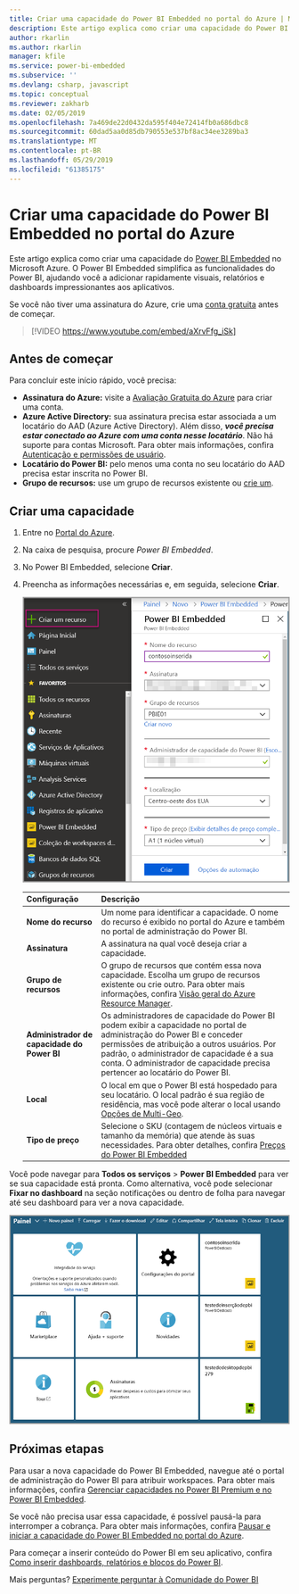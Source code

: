 ```yaml
---
title: Criar uma capacidade do Power BI Embedded no portal do Azure | Microsoft Docs
description: Este artigo explica como criar uma capacidade do Power BI Embedded no Microsoft Azure.
author: rkarlin
ms.author: rkarlin
manager: kfile
ms.service: power-bi-embedded
ms.subservice: ''
ms.devlang: csharp, javascript
ms.topic: conceptual
ms.reviewer: zakharb
ms.date: 02/05/2019
ms.openlocfilehash: 7a469de22d0432da595f404e72414fb0a686dbc8
ms.sourcegitcommit: 60dad5aa0d85db790553e537bf8ac34ee3289ba3
ms.translationtype: MT
ms.contentlocale: pt-BR
ms.lasthandoff: 05/29/2019
ms.locfileid: "61385175"
---
```

# <a name="create-power-bi-embedded-capacity-in-the-azure-portal"></a>Criar uma capacidade do Power BI Embedded no portal do Azure

Este artigo explica como criar uma capacidade do [Power BI Embedded](azure-pbie-what-is-power-bi-embedded.md) no Microsoft Azure. O Power BI Embedded simplifica as funcionalidades do Power BI, ajudando você a adicionar rapidamente visuais, relatórios e dashboards impressionantes aos aplicativos.

Se você não tiver uma assinatura do Azure, crie uma [conta gratuita](https://azure.microsoft.com/free/) antes de começar.

> [!VIDEO https://www.youtube.com/embed/aXrvFfg_iSk]

## <a name="before-you-begin"></a>Antes de começar

Para concluir este início rápido, você precisa:

* **Assinatura do Azure:** visite a [Avaliação Gratuita do Azure](https://azure.microsoft.com/free/) para criar uma conta.
* **Azure Active Directory:** sua assinatura precisa estar associada a um locatário do AAD (Azure Active Directory). Além disso, ***você precisa estar conectado ao Azure com uma conta nesse locatário***. Não há suporte para contas Microsoft. Para obter mais informações, confira [Autenticação e permissões de usuário](https://docs.microsoft.com/azure/analysis-services/analysis-services-manage-users).
* **Locatário do Power BI:** pelo menos uma conta no seu locatário do AAD precisa estar inscrita no Power BI.
* **Grupo de recursos:** use um grupo de recursos existente ou [crie um](https://docs.microsoft.com/azure/azure-resource-manager/resource-group-overview).

## <a name="create-a-capacity"></a>Criar uma capacidade

1. Entre no [Portal do Azure](https://portal.azure.com/).

2. Na caixa de pesquisa, procure *Power BI Embedded*.

3. No Power BI Embedded, selecione **Criar**.

4. Preencha as informações necessárias e, em seguida, selecione **Criar**.

    ![Campos a serem preenchidos para criar uma nova capacidade](media/azure-pbie-create-capacity/azure-portal-create-power-bi-embedded.png)

    |Configuração |Descrição |
    |---------|---------|
    |**Nome do recurso**|Um nome para identificar a capacidade. O nome do recurso é exibido no portal do Azure e também no portal de administração do Power BI.|
    |**Assinatura**|A assinatura na qual você deseja criar a capacidade.|
    |**Grupo de recursos**|O grupo de recursos que contém essa nova capacidade. Escolha um grupo de recursos existente ou crie outro. Para obter mais informações, confira [Visão geral do Azure Resource Manager](https://docs.microsoft.com/azure/azure-resource-manager/resource-group-overview).|
    |**Administrador de capacidade do Power BI**|Os administradores de capacidade do Power BI podem exibir a capacidade no portal de administração do Power BI e conceder permissões de atribuição a outros usuários. Por padrão, o administrador de capacidade é a sua conta. O administrador de capacidade precisa pertencer ao locatário do Power BI.|
    |**Local**|O local em que o Power BI está hospedado para seu locatário. O local padrão é sua região de residência, mas você pode alterar o local usando [Opções de Multi-Geo](embedded-multi-geo.md).
    |**Tipo de preço**|Selecione o SKU (contagem de núcleos virtuais e tamanho da memória) que atende às suas necessidades.  Para obter detalhes, confira [Preços do Power BI Embedded](https://azure.microsoft.com/pricing/details/power-bi-embedded/)|

Você pode navegar para **Todos os serviços** > **Power BI Embedded** para ver se sua capacidade está pronta. Como alternativa, você pode selecionar **Fixar no dashboard** na seção notificações ou dentro de folha para navegar até seu dashboard para ver a nova capacidade.

![Dashboard do portal do Azure com a capacidade do Power BI Embedded](media/azure-pbie-create-capacity/azure-portal-dashboard.png)

## <a name="next-steps"></a>Próximas etapas

Para usar a nova capacidade do Power BI Embedded, navegue até o portal de administração do Power BI para atribuir workspaces. Para obter mais informações, confira [Gerenciar capacidades no Power BI Premium e no Power BI Embedded](https://powerbi.microsoft.com/documentation/powerbi-admin-premium-manage/).

Se você não precisa usar essa capacidade, é possível pausá-la para interromper a cobrança. Para obter mais informações, confira [Pausar e iniciar a capacidade do Power BI Embedded no portal do Azure](azure-pbie-pause-start.md).

Para começar a inserir conteúdo do Power BI em seu aplicativo, confira [Como inserir dashboards, relatórios e blocos do Power BI](https://powerbi.microsoft.com/documentation/powerbi-developer-embedding-content/).

Mais perguntas? [Experimente perguntar à Comunidade do Power BI](http://community.powerbi.com/)